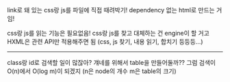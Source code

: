 link로 돼 있는 css랑 js를 파일에 직접 때려박기! dependency 없는 html로 만드는 거임!

css랑 js를 읽는 기능은 필요없음! css랑 js를 찾고 대체하는 건 engine이 할 거고 HXML은 관련 API만 적용해주면 됨 (css, js 찾기, 내용 읽기, 합치기 등등등...)

---

class랑 id로 검색할 일이 많잖아? 걔네를 위해서 table을 만들어둘까?? 그럼 검색이 O(n)에서 O(log m)이 되겠지 (n은 node의 개수 m은 table의 크기)